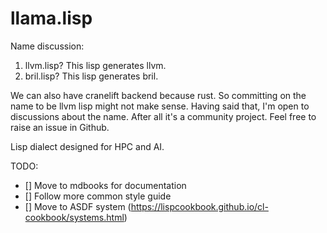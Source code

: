 # llama.lisp

Name discussion:

1. llvm.lisp? This lisp generates llvm.
2. bril.lisp? This lisp generates bril.

We can also have cranelift backend because rust. So committing on the name to be llvm lisp might not make sense. Having said that, I'm open to discussions about the name. After all it's a community project. Feel free to raise an issue in Github.



Lisp dialect designed for HPC and AI.

TODO:

- [] Move to mdbooks for documentation
- [] Follow more common style guide
- [] Move to ASDF system (https://lispcookbook.github.io/cl-cookbook/systems.html)
